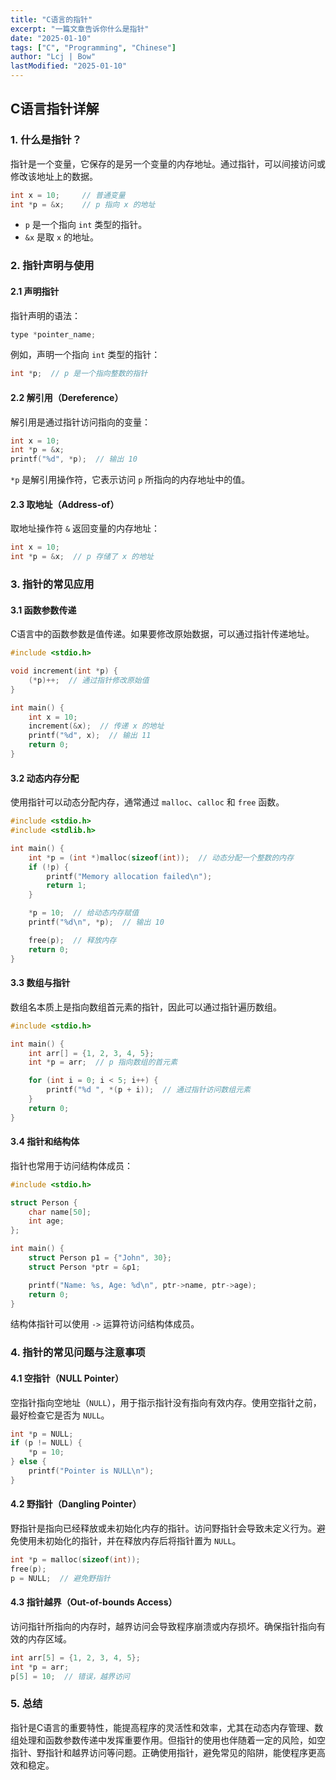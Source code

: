 ```yaml
---
title: "C语言的指针"
excerpt: "一篇文章告诉你什么是指针"
date: "2025-01-10"
tags: ["C", "Programming", "Chinese"]
author: "Lcj | Bow"
lastModified: "2025-01-10"
---
```


## C语言指针详解

### 1. 什么是指针？

指针是一个变量，它保存的是另一个变量的内存地址。通过指针，可以间接访问或修改该地址上的数据。

```c
int x = 10;     // 普通变量
int *p = &x;    // p 指向 x 的地址
```

- `p` 是一个指向 `int` 类型的指针。
- `&x` 是取 `x` 的地址。

### 2. 指针声明与使用

#### 2.1 声明指针

指针声明的语法：

```c
type *pointer_name;
```

例如，声明一个指向 `int` 类型的指针：

```c
int *p;  // p 是一个指向整数的指针
```

#### 2.2 解引用（Dereference）

解引用是通过指针访问指向的变量：

```c
int x = 10;
int *p = &x;
printf("%d", *p);  // 输出 10
```

`*p` 是解引用操作符，它表示访问 `p` 所指向的内存地址中的值。

#### 2.3 取地址（Address-of）

取地址操作符 `&` 返回变量的内存地址：

```c
int x = 10;
int *p = &x;  // p 存储了 x 的地址
```

### 3. 指针的常见应用

#### 3.1 函数参数传递

C语言中的函数参数是值传递。如果要修改原始数据，可以通过指针传递地址。

```c
#include <stdio.h>

void increment(int *p) {
    (*p)++;  // 通过指针修改原始值
}

int main() {
    int x = 10;
    increment(&x);  // 传递 x 的地址
    printf("%d", x);  // 输出 11
    return 0;
}
```

#### 3.2 动态内存分配

使用指针可以动态分配内存，通常通过 `malloc`、`calloc` 和 `free` 函数。

```c
#include <stdio.h>
#include <stdlib.h>

int main() {
    int *p = (int *)malloc(sizeof(int));  // 动态分配一个整数的内存
    if (!p) {
        printf("Memory allocation failed\n");
        return 1;
    }

    *p = 10;  // 给动态内存赋值
    printf("%d\n", *p);  // 输出 10

    free(p);  // 释放内存
    return 0;
}
```

#### 3.3 数组与指针

数组名本质上是指向数组首元素的指针，因此可以通过指针遍历数组。

```c
#include <stdio.h>

int main() {
    int arr[] = {1, 2, 3, 4, 5};
    int *p = arr;  // p 指向数组的首元素

    for (int i = 0; i < 5; i++) {
        printf("%d ", *(p + i));  // 通过指针访问数组元素
    }
    return 0;
}
```

#### 3.4 指针和结构体

指针也常用于访问结构体成员：

```c
#include <stdio.h>

struct Person {
    char name[50];
    int age;
};

int main() {
    struct Person p1 = {"John", 30};
    struct Person *ptr = &p1;

    printf("Name: %s, Age: %d\n", ptr->name, ptr->age);
    return 0;
}
```

结构体指针可以使用 `->` 运算符访问结构体成员。

### 4. 指针的常见问题与注意事项

#### 4.1 空指针（NULL Pointer）

空指针指向空地址（`NULL`），用于指示指针没有指向有效内存。使用空指针之前，最好检查它是否为 `NULL`。

```c
int *p = NULL;
if (p != NULL) {
    *p = 10;
} else {
    printf("Pointer is NULL\n");
}
```

#### 4.2 野指针（Dangling Pointer）

野指针是指向已经释放或未初始化内存的指针。访问野指针会导致未定义行为。避免使用未初始化的指针，并在释放内存后将指针置为 `NULL`。

```c
int *p = malloc(sizeof(int));
free(p);
p = NULL;  // 避免野指针
```

#### 4.3 指针越界（Out-of-bounds Access）

访问指针所指向的内存时，越界访问会导致程序崩溃或内存损坏。确保指针指向有效的内存区域。

```c
int arr[5] = {1, 2, 3, 4, 5};
int *p = arr;
p[5] = 10;  // 错误，越界访问
```

### 5. 总结

指针是C语言的重要特性，能提高程序的灵活性和效率，尤其在动态内存管理、数组处理和函数参数传递中发挥重要作用。但指针的使用也伴随着一定的风险，如空指针、野指针和越界访问等问题。正确使用指针，避免常见的陷阱，能使程序更高效和稳定。
